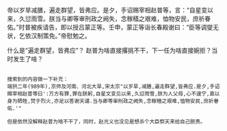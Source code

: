 帝以岁旱减膳，遍走群望，皆弗应。是夕，手诏赐宰相赵普等，言：“自星变以来，久愆雨雪。朕当与卿等审刑政之阙失，念稼穑之艰难，恤物安民，庶祈眷佑。”时普被疾请告，即以授吕蒙正等。壬申，蒙正等诣长春殿谢曰：“臣等调燮无状，乞依汉制策免。”帝慰勉之。

什么是“遍走群望，皆弗应”？ 赵普为啥直接撂挑不干，下一任为啥直接婉拒？当时发生了啥？

```

搜索到的内容做一下补充：
端拱二年(989年),京师及河南、河北大旱,宋太宗"以岁旱,减膳,遍走群望,皆弗应.是夕,手诏赐宰相赵普等曰':万方有罪,罪在朕躬,自星文变见以来,久愆雨雪,朕为人父母,心不遑宁,直以身为牺牲,焚于烈火,亦足以答谢天谴.当与卿等审刑政之阙失,念稼穑之艰难,恤物安民,庶祈眷佑.'"

但是依然没解释赵普为啥不干了，同时，赵光义也没见是想杀个大臣祭天来给自己脱责。

```